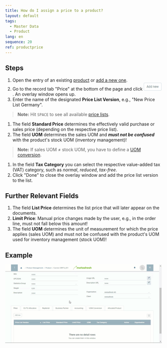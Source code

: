 ```yaml
---
title: How do I assign a price to a product?
layout: default
tags:
  - Master Data
  - Product
lang: en
sequence: 20
ref: productprice
---
```


## Steps
1. Open the entry of an existing [product](Menu) or [add a new one](NewProduct).
1. Go to the record tab "Price" at the bottom of the page and click ![](assets/Add_New_Button.png). An overlay window opens up.
1. Enter the name of the designated **Price List Version**, e.g., "New Price List Germany".
 >**Note:** Hit `SPACE` to see all available [price lists](Add_price-list).

1. The field **Standard Price** determines the effectively valid purchase or sales price (depending on the respective price list).
1. The field **UOM** determines the sales UOM and ***must not be confused*** with the product's stock UOM (inventory management)!
 >**Note:** If sales UOM ≠ stock UOM, you have to define a [UOM conversion](Convert_UOMs).

1. In the field **Tax Category** you can select the respective value-added tax (VAT) category, such as *normal*, *reduced*, *tax-free*.
1. Click "Done" to close the overlay window and add the price list version to the list.

## Further Relevant Fields
1. The field **List Price** determines the list price that will later appear on the documents.
1. **Limit Price**: Manual price changes made by the user, e.g., in the order line, must not fall below this amount!
1. The field **UOM** determines the unit of measurement for which the price applies (sales UOM) and must not be confused with the product's UOM used for inventory management (stock UOM)!

## Example
![](assets/NewProductPrice.gif)
